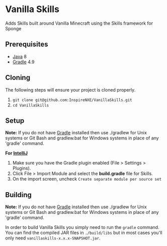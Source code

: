 Vanilla Skills
=============
Adds Skills built around Vanilla Minecraft using the Skills framework for Sponge

## Prerequisites
* [Java] 8
* [Gradle] 4.9

## Cloning
The following steps will ensure your project is cloned properly.  
1. `git clone git@github.com:InspireNXE/VanillaSkills.git`  
2. `cd VanillaSkills`

## Setup
__Note:__ If you do not have [Gradle] installed then use ./gradlew for Unix systems or Git Bash and gradlew.bat for Windows systems in place of any 'gradle' command.

__For [IntelliJ]__
  1. Make sure you have the Gradle plugin enabled (File > Settings > Plugins).
  2. Click File > Import Module and select the **build.gradle** file for Skills.
  3. On the import screen, uncheck `Create separate module per source set`

## Building
__Note:__ If you do not have [Gradle] installed then use ./gradlew for Unix systems or Git Bash and gradlew.bat for Windows systems in place of any 'gradle' command.

In order to build Vanilla Skills you simply need to run the `gradle` command. You can find the compiled JAR files in `./build/libs` but in most cases 
you'll only need `vanillaskills-x.x.x-SNAPSHOT.jar`.                                                                                   

[Gradle]: http://www.gradle.org/
[IntelliJ]: http://www.jetbrains.com/idea/
[Java]: http://java.oracle.com/
